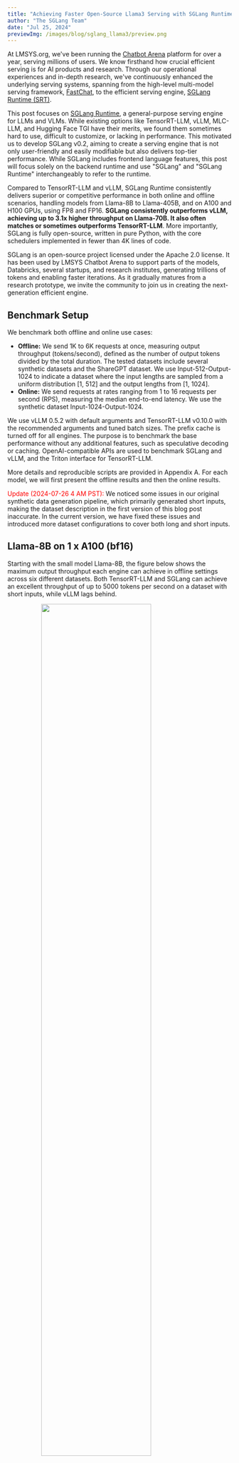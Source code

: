 ```yaml
---
title: "Achieving Faster Open-Source Llama3 Serving with SGLang Runtime (vs. TensorRT-LLM, vLLM)"
author: "The SGLang Team"
date: "Jul 25, 2024"
previewImg: /images/blog/sglang_llama3/preview.png
---
```


At LMSYS.org, we've been running the [Chatbot Arena](https://chat.lmsys.org/) platform for over a year, serving millions of users. We know firsthand how crucial efficient serving is for AI products and research. Through our operational experiences and in-depth research, we've continuously enhanced the underlying serving systems, spanning from the high-level multi-model serving framework, [FastChat](https://github.com/lm-sys/FastChat/tree/main), to the efficient serving engine, [SGLang Runtime (SRT)](https://github.com/sgl-project/sglang).

This post focuses on [SGLang Runtime](https://github.com/sgl-project/sglang), a general-purpose serving engine for LLMs and VLMs. While existing options like TensorRT-LLM, vLLM, MLC-LLM, and Hugging Face TGI have their merits, we found them sometimes hard to use, difficult to customize, or lacking in performance. This motivated us to develop SGLang v0.2, aiming to create a serving engine that is not only user-friendly and easily modifiable but also delivers top-tier performance. While SGLang includes frontend language features, this post will focus solely on the backend runtime and use "SGLang" and "SGLang Runtime" interchangeably to refer to the runtime.

Compared to TensorRT-LLM and vLLM, SGLang Runtime consistently delivers superior or competitive performance in both online and offline scenarios, handling models from Llama-8B to Llama-405B, and on A100 and H100 GPUs, using FP8 and FP16. **SGLang consistently outperforms vLLM, achieving up to 3.1x higher throughput on Llama-70B. It also often matches or sometimes outperforms TensorRT-LLM**. More importantly, SGLang is fully open-source, written in pure Python, with the core schedulers implemented in fewer than 4K lines of code.

SGLang is an open-source project licensed under the Apache 2.0 license. It has been used by LMSYS Chatbot Arena to support parts of the models, Databricks, several startups, and research institutes, generating trillions of tokens and enabling faster iterations. As it gradually matures from a research prototype, we invite the community to join us in creating the next-generation efficient engine.

## Benchmark Setup

We benchmark both offline and online use cases:

- **Offline:** We send 1K to 6K requests at once, measuring output throughput (tokens/second), defined as the number of output tokens divided by the total duration. The tested datasets include several synthetic datasets and the ShareGPT dataset. We use Input-512-Output-1024 to indicate a dataset where the input lengths are sampled from a uniform distribution [1, 512] and the output lengths from [1, 1024].
- **Online:** We send requests at rates ranging from 1 to 16 requests per second (RPS), measuring the median end-to-end latency. We use the synthetic dataset Input-1024-Output-1024.

We use vLLM 0.5.2 with default arguments and TensorRT-LLM v0.10.0 with the recommended arguments and tuned batch sizes. The prefix cache is turned off for all engines. The purpose is to benchmark the base performance without any additional features, such as speculative decoding or caching. OpenAI-compatible APIs are used to benchmark SGLang and vLLM, and the Triton interface for TensorRT-LLM.

More details and reproducible scripts are provided in Appendix A. For each model, we will first present the offline results and then the online results.

<span style="color: red;">Update (2024-07-26 4 AM PST):</span> We noticed some issues in our original synthetic data generation pipeline, which primarily generated short inputs, making the dataset description in the first version of this blog post inaccurate. In the current version, we have fixed these issues and introduced more dataset configurations to cover both long and short inputs.

## Llama-8B on 1 x A100 (bf16)

Starting with the small model Llama-8B, the figure below shows the maximum output throughput each engine can achieve in offline settings across six different datasets. Both TensorRT-LLM and SGLang can achieve an excellent throughput of up to 5000 tokens per second on a dataset with short inputs, while vLLM lags behind.

<img src="/images/blog/sglang_llama3/8b_throughput.svg" style="display: flex; margin-top: auto; margin-left: auto; margin-right: auto; margin-bottom: auto; width: 70%;"></img>

The online benchmark figure below shows a trend similar to the offline case. TensorRT-LLM and SGLang perform equally well and can sustain an RPS \> 10, while the latency of vLLM increases significantly at a high request rate.  

<img src="/images/blog/sglang_llama3/8b_latency.svg" style="display: flex; margin-top: auto; margin-left: auto; margin-right: auto; margin-bottom: auto; width: 70%;"></img>

## Llama-70B on 8 x A100 (bf16)

Moving to the larger Llama-70B models with tensor parallelism on 8 GPUs, the trend is similar to the case with 8B. In the offline benchmark below, both TensorRT-LLM and SGLang can scale to a high throughput.   

<img src="/images/blog/sglang_llama3/70b_bf16_throughput.svg" style="display: flex; margin-top: auto; margin-left: auto; margin-right: auto; margin-bottom: auto; width: 70%;"></img>

In the online figure below, TensorRT-LLM shows excellent latency performance thanks to its highly efficient kernel implementations and runtime.   

<img src="/images/blog/sglang_llama3/70b_bf16_latency.svg" style="display: flex; margin-top: auto; margin-left: auto; margin-right: auto; margin-bottom: auto; width: 70%;"></img>


## Llama-70B on 8 x H100 (fp8)

Now, let us test the FP8 performance. Both vLLM and SGLang use FP8 kernels from CUTLASS. In the offline setting, SGLang’s batch scheduler is very efficient and can continue to scale the throughput with larger batch sizes, achieving the highest throughput in this case. Other systems cannot scale their throughput or batch sizes due to OOM, missing extensive manual tuning, or other overheads. Generally, SGLang performs better on short inputs, while TensorRT-LLM performs better on long inputs. This is likely due to their different kernel implementations and batch scheduling policies.

<img src="/images/blog/sglang_llama3/70b_fp8_throughput.svg" style="display: flex; margin-top: auto; margin-left: auto; margin-right: auto; margin-bottom: auto; width: 70%;"></img>

The above trend continues in the online case as well, with both SGLang and TensorRT achieving similar median latency.

<img src="/images/blog/sglang_llama3/70b_fp8_latency.svg" style="display: flex; margin-top: auto; margin-left: auto; margin-right: auto; margin-bottom: auto; width: 70%;"></img>

## Llama-405B on 8 x H100 (fp8)

Finally, we benchmarked the performance on the largest 405B model. Because the model is large, most of the time is spent on the GPU kernels. The limited KV cache size makes less room for scheduling as well, so the gap between different frameworks shrinks. SGLang still outperforms vLLM, but the improvement is less significant. As the 405B model just came out, some of the latest optimizations in TensorRT-LLM have not been included in the pre-built Docker image, so we omitted the performance of TensorRT-LLM here. We are working with the NVIDIA team to correctly benchmark the performance of TensorRT-LLM on this model.

<img src="/images/blog/sglang_llama3/405b_fp8_throughput.svg" style="display: flex; margin-top: auto; margin-left: auto; margin-right: auto; margin-bottom: auto; width: 70%;"></img>

<br>

<img src="/images/blog/sglang_llama3/405b_fp8_latency.svg" style="display: flex; margin-top: auto; margin-left: auto; margin-right: auto; margin-bottom: auto; width: 70%;"></img>

## SGLang Overview

SGLang is a serving framework for large language models and vision-language models. It builds on and enhances many good designs from several open-source LLM serving engines, including [LightLLM](https://github.com/ModelTC/lightllm), [vLLM](https://blog.vllm.ai/2023/06/20/vllm.html), and [Guidance](https://github.com/guidance-ai/guidance). It leverages high-performance attention CUDA kernels from [FlashInfer](https://flashinfer.ai/2024/02/02/introduce-flashinfer.html) and integrates torch.compile inspired by [gpt-fast](https://pytorch.org/blog/accelerating-generative-ai-2/).

Additionally, we introduced innovations such as [RadixAttention](https://arxiv.org/abs/2312.07104) for automatic KV cache reuse and [compressed state machine](https://lmsys.org/blog/2024-02-05-compressed-fsm/) for fast constrained decoding. SGLang is known for its highly efficient [batch scheduler](https://github.com/sgl-project/sglang/tree/main/python/sglang/srt/managers), which is implemented entirely in Python. SGLang's efficient Python-based batch scheduler scales well, often matching or even outperforming closed-source implementations built with C++.
The speedup shown in this blog post mainly comes from the excellent system engineering.

The table below compares various aspects of SGLang, TensorRT-LLM, and vLLM. In terms of performance, both SGLang and TensorRT-LLM excel. Regarding usability and customizability, SGLang's lightweight and modular core makes it easy to customize, whereas TensorRT-LLM's complex C++ tech stack and setup instructions make it harder to use and modify. SGLang's source code is fully open-source, while TensorRT-LLM is only partially open-source. In contrast, vLLM suffers from high CPU scheduling overhead.

|  | SGLang | TensorRT-LLM | vLLM |
| :---- | :---- | :---- | :---- |
| Performance | Excellent | Excellent | Fair |
| Usability | Good | Poor | Good |
| Customizability | High | Low | Medium |
| Source Code Availability | Fully Open | Partially Open | Fully Open |
| Programming Language | Python | C++ | Python |

## What is Next

We're excited to share our latest benchmark results. While there's still more to do, this shows our philosophy of developing a simple, customizable, and high-performance serving engine is achievable. Stay tuned for new features like long context and MoE optimizations, and detailed technical walkthroughs. Join us in building the next-generation serving engine at [https://github.com/sgl-project/sglang](https://github.com/sgl-project/sglang).

## Try Llama Serving

You can serve a Llama model easily with the following steps.

1. [Install](https://github.com/sgl-project/sglang/tree/main?tab=readme-ov-file#install) SGLang with pip, from source, or using Docker.
2. Launch a server:
    ```
    # Llama 8B
    python -m sglang.launch_server --model-path meta-llama/Meta-Llama-3.1-8B-Instruct

    # Llama 405B
    python -m sglang.launch_server --model-path meta-llama/Meta-Llama-3.1-405B-Instruct-FP8 --tp 8
    ```
3. Send a request with the OpenAI-compatible API:
    ```
    curl http://localhost:30000/v1/completions \
      -H "Content-Type: application/json" \
      -d '{
        "model": "default",
        "prompt": "Say this is a test",
        "max_tokens": 7,
        "temperature": 0
      }'
    ```
4. Run the benchmark:
    ```
    python3 -m sglang.bench_serving --backend sglang --num-prompts 1000
    ```

## The Team

This blog post is contributed by Liangsheng Yin, Yineng Zhang, Ying Sheng, and over 65 open-source [contributors](https://github.com/sgl-project/sglang/graphs/contributors). We thank the support from Databricks, and Ying Sheng’s work was done at Databricks. We especially thank Lianmin Zheng, Zihao Ye, and Horace He for their technical support, Matei Zaharia for his helpful advice, and Cody Yu for his feedback.

## Appendix A: Detailed Benchmark Setups

The instructions to reproduce the benchmark is at [sglang/benchmark/blog\_v0\_2](https://github.com/sgl-project/sglang/tree/main/benchmark/blog\_v0\_2).

For all benchmarks, we set \`ignore\_eos\` or \`min\_length/end\_id\` to ensure each engine outputs the same number of tokens. We tried using vLLM 0.5.3.post1, but it often crashes under high loads and seems to have similar or worse performance compared to vLLM 0.5.2 from our partial benchmarking. Therefore, we report results from vLLM 0.5.2 instead. While we are aware that different server configurations can significantly impact serving performance, we mostly use the default arguments in each engine to mimic the case of a normal user.

For the 8B and 70B models, we use the [meta-llama/Meta-Llama-3-8B-Instruct](https://huggingface.co/meta-llama/Meta-Llama-3-8B-Instruct) and [meta-llama/Meta-Llama-3-70B-Instruct](http://meta-llama/Meta-Llama-3-70B-Instruct) bf16 checkpoints, and the [neuralmagic/Meta-Llama-3-70B-Instruct-FP8](https://huggingface.co/neuralmagic/Meta-Llama-3-70B-Instruct-FP8) fp8 checkpoint. For the 405B models, we use dummy weights for all benchmarks. Since the TensorRT-LLM latest image r24.06 does not support fbgemm\_fp8 quantization in the official [meta-llama/Meta-Llama-3.1-405B-FP8](https://huggingface.co/meta-llama/Meta-Llama-3.1-405B-FP8) checkpoint, we use per-layer fp8 quantization in all frameworks and quantize all layers except lm\_head. We believe this provides a fair comparison among all engines. The A100 and H100 GPUs are 80GB SXM versions.
